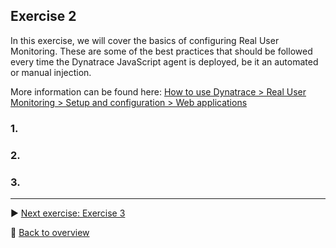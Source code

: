 ## Exercise 2
In this exercise, we will cover the basics of configuring Real User Monitoring. These are some of the best practices that should be followed every time the Dynatrace JavaScript agent is deployed, be it an automated or manual injection. 

More information can be found here: [How to use Dynatrace > Real User Monitoring > Setup and configuration > Web applications](https://www.dynatrace.com/support/help/how-to-use-dynatrace/real-user-monitoring/setup-and-configuration/web-applications/)

### 1.

### 2.

### 3.

---

:arrow_forward: [Next exercise: Exercise 3](/ex3)

:arrow_up_small: [Back to overview](https://github.com/performgohot19/DEM)
